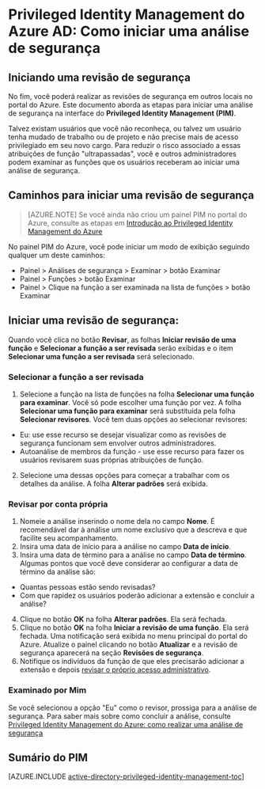 <properties
   pageTitle="Como iniciar uma análise de segurança | Microsoft Azure"
   description="Saiba como criar uma análise de segurança para identidades com privilégios com a extensão do Privileged Identity Management do Azure."
   services="active-directory"
   documentationCenter=""
   authors="kgremban"
   manager="stevenpo"
   editor=""/>

<tags
   ms.service="active-directory"
   ms.devlang="na"
   ms.topic="article"
   ms.tgt_pltfrm="na"
   ms.workload="identity"
   ms.date="03/17/2016"
   ms.author="kgremban"/>

# Privileged Identity Management do Azure AD: Como iniciar uma análise de segurança

## Iniciando uma revisão de segurança
No fim, você poderá realizar as revisões de segurança em outros locais no portal do Azure. Este documento aborda as etapas para iniciar uma análise de segurança na interface do **Privileged Identity Management (PIM)**.

Talvez existam usuários que você não reconheça, ou talvez um usuário tenha mudado de trabalho ou de projeto e não precise mais de acesso privilegiado em seu novo cargo. Para reduzir o risco associado a essas atribuições de função "ultrapassadas", você e outros administradores podem examinar as funções que os usuários receberam ao iniciar uma análise de segurança.

## Caminhos para iniciar uma revisão de segurança
> [AZURE.NOTE] Se você ainda não criou um painel PIM no portal do Azure, consulte as etapas em [Introdução ao Privileged Identity Management do Azure](active-directory-privileged-identity-management-getting-started.md)

No painel PIM do Azure, você pode iniciar um modo de exibição seguindo qualquer um deste caminhos:

- Painel > Análises de segurança > Examinar > botão Examinar
- Painel > Funções > botão Examinar
- Painel > Clique na função a ser examinada na lista de funções > botão Examinar

## Iniciar uma revisão de segurança:

Quando você clica no botão **Revisar**, as folhas **Iniciar revisão de uma função** e **Selecionar a função a ser revisada** serão exibidas e o item **Selecionar uma função a ser revisada** será selecionado.

### Selecionar a função a ser revisada

1. Selecione a função na lista de funções na folha **Selecionar uma função para examinar**. Você só pode escolher uma função por vez. A folha **Selecionar uma função para examinar** será substituída pela folha **Selecionar revisores**. Você tem duas opções ao selecionar revisores:
  - Eu: use esse recurso se desejar visualizar como as revisões de segurança funcionam sem envolver outros administradores.
  - Autoanálise de membros da função - use esse recurso para fazer os usuários revisarem suas próprias atribuições de função.
2. Selecione uma dessas opções para começar a trabalhar com os detalhes da análise. A folha **Alterar padrões** será exibida.

### Revisar por conta própria

1. Nomeie a análise inserindo o nome dela no campo **Nome**. É recomendável dar à análise um nome exclusivo que a descreva e que facilite seu acompanhamento.
2. Insira uma data de início para a análise no campo **Data de início**.
3. Insira uma data de término para a análise no campo **Data de término**. Algumas pontos que você deve considerar ao configurar a data de término da análise são:
  - Quantas pessoas estão sendo revisadas?
  - Com que rapidez os usuários poderão adicionar a extensão e concluir a análise?
4. Clique no botão **OK** na folha **Alterar padrões**. Ela será fechada.
5. Clique no botão **OK** na folha **Iniciar a revisão de uma função**. Ela será fechada. Uma notificação será exibida no menu principal do portal do Azure. Atualize o painel clicando no botão **Atualizar** e a revisão de segurança aparecerá na seção **Revisões de segurança**.
6. Notifique os indivíduos da função de que eles precisarão adicionar a extensão e depois [revisar o próprio acesso administrativo](active-directory-privileged-identity-management-how-to-perform-security-review.md).  

### Examinado por Mim

Se você selecionou a opção "Eu" como o revisor, prossiga para a análise de segurança. Para saber mais sobre como concluir a análise, consulte [Privileged Identity Management do Azure: como realizar uma análise de segurança](active-directory-privileged-identity-management-how-to-perform-security-review.md)

<!--Every topic should have next steps and links to the next logical set of content to keep the customer engaged-->
## Sumário do PIM
[AZURE.INCLUDE [active-directory-privileged-identity-management-toc](../../includes/active-directory-privileged-identity-management-toc.md)]

<!---HONumber=AcomDC_0323_2016-->